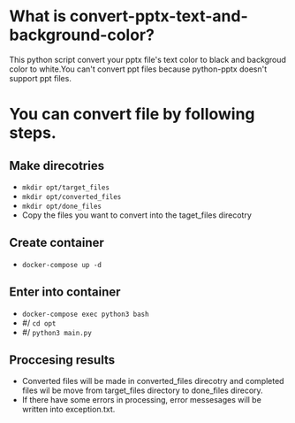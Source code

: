 # What is convert-pptx-text-and-background-color?
This python script convert your pptx file's text color to black and backgroud color to white.You can't convert ppt files because python-pptx doesn't support ppt files.

# You can convert file by following steps.
## Make direcotries
- `mkdir opt/target_files`
- `mkdir opt/converted_files`
- `mkdir opt/done_files`
- Copy the files you want to convert into the taget_files direcotry
## Create container
- `docker-compose up -d`
## Enter into container
- `docker-compose exec python3 bash`
- #/ `cd opt`
- #/ `python3 main.py`
## Proccesing results
- Converted files will be made in converted_files direcotry and completed files wil be move from target_files directory to done_files direcory.
- If there have some errors in processing, error messesages will be written into exception.txt.